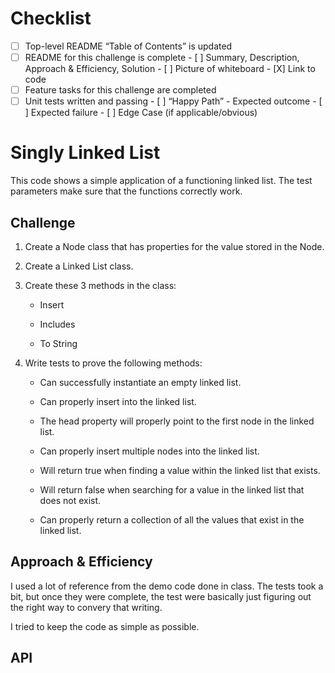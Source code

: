 # Checklist

 - [ ] Top-level README “Table of Contents” is updated
 - [ ] README for this challenge is complete
       - [ ] Summary, Description, Approach & Efficiency, Solution
       - [ ] Picture of whiteboard
       - [X] Link to code
 - [ ] Feature tasks for this challenge are completed
 - [ ] Unit tests written and passing
       - [ ] “Happy Path” - Expected outcome
       - [ ] Expected failure
       - [ ] Edge Case (if applicable/obvious)

# Singly Linked List
<!-- Short summary or background information -->
This code shows a simple application of a functioning linked list. The test parameters make sure that the functions correctly work.

## Challenge
<!-- Description of the challenge -->
1. Create a Node class that has properties for the value stored in the Node.

2. Create a Linked List class.

3. Create these 3 methods in the class:

    - Insert

    - Includes

    - To String

4. Write tests to prove the following methods:

    - Can successfully instantiate an empty linked list.

    - Can properly insert into the linked list.

    - The head property will properly point to the first node in the linked list.

    - Can properly insert multiple nodes into the linked list.

    - Will return true when finding a value within the linked list that exists.

    - Will return false when searching for a value in the linked list that does not exist.

    - Can properly return a collection of all the values that exist in the linked list.

## Approach & Efficiency
<!-- What approach did you take? Why? What is the Big O space/time for this approach? -->
I used a lot of reference from the demo code done in class. The tests took a bit, but once they were complete, the test were basically just figuring out the right way to convery that writing.

I tried to keep the code as simple as possible.

## API
<!-- Description of each method publicly available to your Linked List -->
